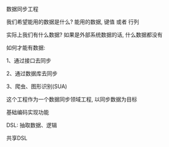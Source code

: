 数据同步工程



我们希望能用的数据是什么? 能用的数据, 键值 或者 行列

实际上我们有什么数据? 如果是外部系统数据的话, 什么数据都没有

如何才能有数据:

1、通过接口去同步

2、通过数据库去同步

3、爬虫、图形识别(SUA)



这个工程作为一个数据同步领域工程, 以同步数据为目标



基础编码实现功能

DSL: 抽取数据、逻辑

共享DSL